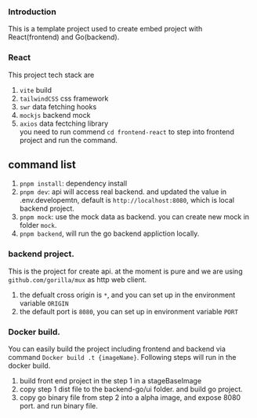 
### Introduction  
This is a template project used to create embed project with React(frontend) and Go(backend).  

### React  
This project tech stack are  
1. `vite` build  
2. `tailwindCSS` css framework 
3. `swr` data fetching hooks  
4. `mockjs` backend mock   
5. `axios`  data fectching library  
you need to run commend `cd frontend-react` to step into frontend project and run the command.
## command list  
1. `pnpm install`: dependency install
2. `pnpm dev`: api will access real backend. and updated the value in .env.developemtn, default is `http://localhost:8080`, which is local backend project.  
3. `pnpm mock`: use the mock data as backend. you can create new mock in folder `mock`.  
4. `pnpm backend`, will run the go backend appliction locally.

### backend project.
This is the project for create api. at the moment is pure and we are 
using `github.com/gorilla/mux` as http web client.  

1. the defualt cross origin is `*`, and you can set up in the environment variable `ORIGIN`  
2. the default port is `8080`, you can set up in environment variable `PORT`

### Docker build.
You can easily build the project including frontend and backend via command `Docker build .t {imageName}`. Following steps will run in the docker build.  
1. build front end project in the step 1 in a stageBaseImage
2. copy step 1 dist file to the backend-go/ui folder. and build go project.  
3. copy go binary file from step 2 into a alpha image, and expose 8080 port. and run binary file. 